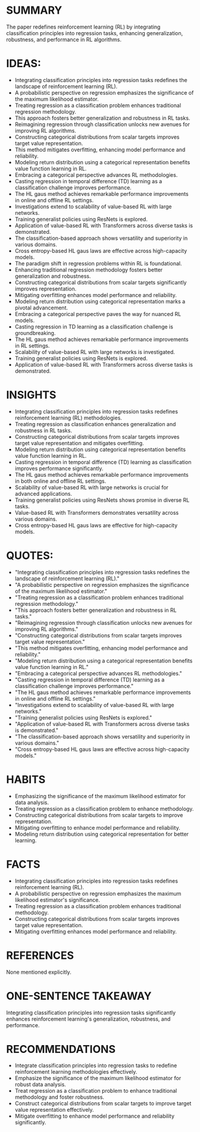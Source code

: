 # SUMMARY
The paper redefines reinforcement learning (RL) by integrating classification principles into regression tasks, enhancing generalization, robustness, and performance in RL algorithms.

# IDEAS:
- Integrating classification principles into regression tasks redefines the landscape of reinforcement learning (RL).
- A probabilistic perspective on regression emphasizes the significance of the maximum likelihood estimator.
- Treating regression as a classification problem enhances traditional regression methodology.
- This approach fosters better generalization and robustness in RL tasks.
- Reimagining regression through classification unlocks new avenues for improving RL algorithms.
- Constructing categorical distributions from scalar targets improves target value representation.
- This method mitigates overfitting, enhancing model performance and reliability.
- Modeling return distribution using a categorical representation benefits value function learning in RL.
- Embracing a categorical perspective advances RL methodologies.
- Casting regression in temporal difference (TD) learning as a classification challenge improves performance.
- The HL gaus method achieves remarkable performance improvements in online and offline RL settings.
- Investigations extend to scalability of value-based RL with large networks.
- Training generalist policies using ResNets is explored.
- Application of value-based RL with Transformers across diverse tasks is demonstrated.
- The classification-based approach shows versatility and superiority in various domains.
- Cross entropy-based HL gaus laws are effective across high-capacity models.
- The paradigm shift in regression problems within RL is foundational.
- Enhancing traditional regression methodology fosters better generalization and robustness.
- Constructing categorical distributions from scalar targets significantly improves representation.
- Mitigating overfitting enhances model performance and reliability.
- Modeling return distribution using categorical representation marks a pivotal advancement.
- Embracing a categorical perspective paves the way for nuanced RL models.
- Casting regression in TD learning as a classification challenge is groundbreaking.
- The HL gaus method achieves remarkable performance improvements in RL settings.
- Scalability of value-based RL with large networks is investigated.
- Training generalist policies using ResNets is explored.
- Application of value-based RL with Transformers across diverse tasks is demonstrated.

# INSIGHTS
- Integrating classification principles into regression tasks redefines reinforcement learning (RL) methodologies.
- Treating regression as classification enhances generalization and robustness in RL tasks.
- Constructing categorical distributions from scalar targets improves target value representation and mitigates overfitting.
- Modeling return distribution using categorical representation benefits value function learning in RL.
- Casting regression in temporal difference (TD) learning as classification improves performance significantly.
- The HL gaus method achieves remarkable performance improvements in both online and offline RL settings.
- Scalability of value-based RL with large networks is crucial for advanced applications.
- Training generalist policies using ResNets shows promise in diverse RL tasks.
- Value-based RL with Transformers demonstrates versatility across various domains.
- Cross entropy-based HL gaus laws are effective for high-capacity models.

# QUOTES:
- "Integrating classification principles into regression tasks redefines the landscape of reinforcement learning (RL)."
- "A probabilistic perspective on regression emphasizes the significance of the maximum likelihood estimator."
- "Treating regression as a classification problem enhances traditional regression methodology."
- "This approach fosters better generalization and robustness in RL tasks."
- "Reimagining regression through classification unlocks new avenues for improving RL algorithms."
- "Constructing categorical distributions from scalar targets improves target value representation."
- "This method mitigates overfitting, enhancing model performance and reliability."
- "Modeling return distribution using a categorical representation benefits value function learning in RL."
- "Embracing a categorical perspective advances RL methodologies."
- "Casting regression in temporal difference (TD) learning as a classification challenge improves performance."
- "The HL gaus method achieves remarkable performance improvements in online and offline RL settings."
- "Investigations extend to scalability of value-based RL with large networks."
- "Training generalist policies using ResNets is explored."
- "Application of value-based RL with Transformers across diverse tasks is demonstrated."
- "The classification-based approach shows versatility and superiority in various domains."
- "Cross entropy-based HL gaus laws are effective across high-capacity models."

# HABITS
- Emphasizing the significance of the maximum likelihood estimator for data analysis.
- Treating regression as a classification problem to enhance methodology.
- Constructing categorical distributions from scalar targets to improve representation.
- Mitigating overfitting to enhance model performance and reliability.
- Modeling return distribution using categorical representation for better learning.

# FACTS
- Integrating classification principles into regression tasks redefines reinforcement learning (RL).
- A probabilistic perspective on regression emphasizes the maximum likelihood estimator's significance.
- Treating regression as a classification problem enhances traditional methodology.
- Constructing categorical distributions from scalar targets improves target value representation.
- Mitigating overfitting enhances model performance and reliability.

# REFERENCES
None mentioned explicitly.

# ONE-SENTENCE TAKEAWAY
Integrating classification principles into regression tasks significantly enhances reinforcement learning's generalization, robustness, and performance.

# RECOMMENDATIONS
- Integrate classification principles into regression tasks to redefine reinforcement learning methodologies effectively.
- Emphasize the significance of the maximum likelihood estimator for robust data analysis.
- Treat regression as a classification problem to enhance traditional methodology and foster robustness.
- Construct categorical distributions from scalar targets to improve target value representation effectively.
- Mitigate overfitting to enhance model performance and reliability significantly.